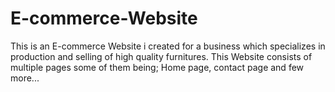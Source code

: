 # E-commerce-Website
This is an E-commerce Website i created for a business which specializes in production and selling of high quality furnitures. 
This Website consists of multiple pages some of them being; Home page, contact page and few more...
